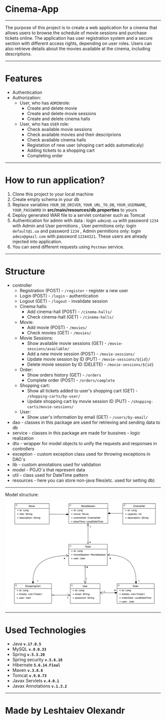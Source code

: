 # Cinema-App

-------------------------------------------------------------

The purpose of this project is to create a web application for a cinema that allows users to browse the schedule of movie sessions and purchase tickets online. 
The application has user registration system and a secure section with different access rights, depending on user roles. 
Users can also retrieve details about the movies available at the cinema, including descriptions.

-------------------------------------------------------------
# Features
* Authentication
* Authorization:
  * User, who has `ADMIN`role:
    * Create and delete movie
    * Create and delete movie sessions
    * Create and delete cinema halls
  * User, who has `USER` role: 
    * Check available movie sessions
    * Check available movies and their descriprions
    * Check available cinema halls
    * Registation of new user (shoping cart adds automaticaly)
    * Adding tickets to a shopping cart
    * Completing order
 --------------------------------------------------------   

# How to run application?

1. Clone this project to your local machine
2. Create empty schema in your db
3. Replace variables 
`YOUR_DB_DRIVER`,
`YOUR_URL_TO_DB`,
`YOUR_USERNAME`,
`YOUR_PASSWORD` in **src/main/resources/db.properties** to yours
4. Deploy generated WAR file to a servlet container such as Tomcat
5. Authentication for admin with data : login `admin@.ua` with password `1234` with Admin and User permitions
, User permitions only: login `default@i.ua` and password `1234` , Admin permitions only: login `admin@gmail.com` with password `12344321`.
These users are already injected into application.
6. You can send different requests using `Postman` service.

----------------------------------

# Structure

* controller
  * Registration (POST) - `/register` - register a new user
  * Login (POST) - `/login` - authentication
  * Logout (GET) - `/logout` - invalidate session
  * Cinema halls:
    * Add cinema-hall (POST) - `/cinema-halls/` 
    * Check cinema-hall (GET) - `/cinema-halls/`
  * Movie:
    * Add movie (POST) - `/movies/`
    * Check movies (GET) - `/movies/`
  * Movie Sessions:
     * Show available movie sessions (GET) - `/movie-sessions/available/`
     * Add a new movie session (POST) - `/movie-sessions/` 
     * Update movie session by ID (PUT) - `/movie-sessions/${id}/` 
     * Delete movie session by ID (DELETE) - `/movie-sessions/${id}`
  * Order:
    * Show orders history (GET) - `/orders`
    * Complete order (POST) - `/orders/complete`
  * Shopping cart:
    * Show all tickets added to user's shopping cart (GET) - `/shopping-carts/by-user/`
    * Update shopping cart by movie session ID (PUT) - `/shopping-carts/movie-sessions/`
  * User:
    * Show user's information by email (GET) - `/users/by-email/`
* dao - classes in this package are used for retrieving and sending data to db
* service - classes in this package are made for bussines - logic realization
* dto - wrapper for model objects to unify the requests and responses in controllers
* exception - custom exception class used for throwing exceptions in DAO`s
* lib - custom annotations used for validation
* model - POJO`s that represent data
* util - class used for DateTime pattern
* resources - here you can store non-java files(etc. used for setting db)

----------------------------------------
Model structure:

![alt text](Model_Structure.png)

---------------------------------

# Used Technologies

* Java **`v.17.0.5`**
* MySQL **`v.8.0.33`**
* Spring **`v.5.3.20`**
* Spring security **`v.5.6.18`**
* Hibernate **`5.6.14.Final`**
* Maven **`v.3.8.6`**
* Tomcat **`v.9.0.73`**
* Javax Servlets **`v.4.0.1`**
* Javax Annotations **`v.1.3.2`**

--------------------------------
# Made by Leshtaiev Olexandr